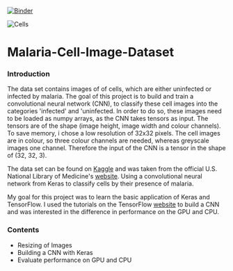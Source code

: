 [![Binder](https://mybinder.org/badge_logo.svg)](https://mybinder.org/v2/gh/abfu/classifying_cell_images/master)

![Cells](https://imgur.com/a/qaDTPi1)

# Malaria-Cell-Image-Dataset
  

### Introduction
The data set contains images of of cells, which are either uninfected or infected by malaria. The goal of this project
is to build and train a convolutional neural network (CNN), to classify these cell images into the categories 'infected'
and 'uninfected. In order to do so, these images need to be loaded as numpy arrays, as the CNN takes tensors as input.
The tensors are of the shape (image height, image width and colour channels). To save memory, i chose a low resolution 
of 32x32 pixels. The cell images are in colour, so three colour channels are needed, whereas greyscale images one channel.
Therefore the input of the CNN is a tensor in the shape of (32, 32, 3).
  
The data set can be found on [Kaggle](https://www.kaggle.com/iarunava/cell-images-for-detecting-malaria) and was taken
from the official U.S. National Library of Medicine's [website](https://ceb.nlm.nih.gov/repositories/malaria-datasets/).
Using a convolutional neural network from Keras to classify cells by their presence of malaria.
  
My goal for this project was to learn the basic application of Keras and TensorFlow. I used the tutorials on the TensorFlow [website](https://www.tensorflow.org/tutorials) to build a CNN and was interested in the difference in performance on the GPU and CPU.

### Contents
* Resizing of Images
* Building a CNN with Keras
* Evaluate performance on GPU and CPU
